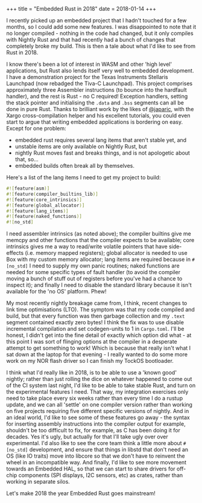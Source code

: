 +++
title = "Embedded Rust in 2018"
date = 2018-01-14
+++

I recently picked up an embedded project that I hadn't touched for a few months, so I could add some new features. I was disappointed to note that it no longer compiled - nothing in the code had changed, but it only compiles with Nightly Rust and that had recently had a bunch of changes that completely broke my build. This is then a tale about what I'd like to see from Rust in 2018.

I know there's been a lot of interest in WASM and other 'high level' applications, but Rust also lends itself very well to embedded development. I have a demonstration project for the Texas Instruments Stellaris Launchpad (now rebadged the Tiva-C Launchpad). This project comprises approximately three Assembler instructions (to bounce into the hardfault handler), and the rest is Rust - no C required! Exception handlers, setting the stack pointer and initialising the `.data` and `.bss` segments can all be done in pure Rust. Thanks to brilliant work by the likes of [@japaric](https://github.com/japaric), with the Xargo cross-compilation helper and his excellent tutorials, you could even start to argue that writing embedded applications is bordering on easy. Except for one problem:

* embedded rust requires several lang items that aren't stable yet, and
* unstable items are only available on Nightly Rust, but
* nightly Rust moves fast and breaks things, and is not apologetic about that, so...
* embedded builds often break all by themselves.

Here's a list of the lang items I need to get my project to build:

```rust
#![feature(asm)]
#![feature(compiler_builtins_lib)]
#![feature(core_intrinsics)]
#![feature(global_allocator)]
#![feature(lang_items)]
#![feature(naked_functions)]
#![no_std]
```

I need assembler intrinsics (as noted above); the compiler builtins give me memcpy and other functions that the compiler expects to be available; core intrinsics gives me a way to read/write volatile pointers that have side-effects (i.e. memory mapped registers); global allocator is needed to use Box with my custom memory allocator; lang items are required because in `#[no_std]` I need to supply my own panic routines; naked functions are needed for some specific types of fault handler (to avoid the compiler moving a bunch of stuff out of registers before you've had a chance to inspect it); and finally I need to disable the standard library because it isn't available for the 'no OS' platform. Phew!

My most recently nightly breakage came from, I think, recent changes to link time optimisations (LTO). The symptom was that my code compiled and build, but that every function was then garbage collection and my `.text` segment contained exactly zero bytes! I think the fix was to use disable incremental compilation and set codegen-units to 1 in `Cargo.toml`. I'll be honest, I didn't get into the fine detail of exactly which option did what - at this point I was sort of flinging options at the compiler in a desperate attempt to get something to work! Which is because that really isn't what I sat down at the laptop for that evening - I really wanted to do some more work on my NOR flash driver so I can finish my TockOS bootloader.

I think what I'd really like in 2018, is to be able to use a 'known good' nightly; rather than just rolling the dice on whatever happened to come out of the CI system last night, I'd like to be able to take stable Rust, and turn on the experimental features I need. That way, my integration exercises only need to take place every six weeks rather than every time I do a rustup update, and we can all 'settle' on one compiler version rather than working on five projects requiring five different specific versions of nightly. And in an ideal world, I'd like to see some of these features go away - the syntax for inserting assembly instructions into the compiler output for example, shouldn't be too difficult to fix, for example, as C has been doing it for decades. Yes it's ugly, but actually for that I'll take ugly over over experimental. I'd also like to see the core team think a little more about `#[no_std]` development, and ensure that things in libstd that don't need an OS (like IO traits) move into libcore so that we don't have to reinvent the wheel in an incompatible way. And finally, I'd like to see more movement towards an Embedded HAL, so that we can start to share drivers for off-chip components (SPI displays, I2C sensors, etc) as crates, rather than working in separate silos.

Let's make 2018 the year Embedded Rust goes mainstream!
